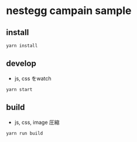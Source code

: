 # nestegg campain sample

## install
```clickhouse
yarn install
```

## develop
- js, css をwatch
```clickhouse
yarn start
```

## build
- js, css, image 圧縮
```clickhouse
yarn run build
```
